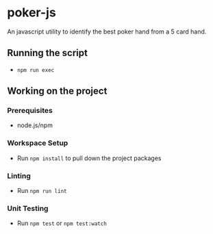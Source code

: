 # poker-js

An javascript utility to identify the best poker hand from a 5 card hand.

## Running the script
* `npm run exec`

## Working on the project

### Prerequisites
*  node.js/npm

### Workspace Setup
*  Run `npm install` to pull down the project packages

### Linting
* Run `npm run lint`

### Unit Testing
* Run `npm test` or `npm test:watch`
